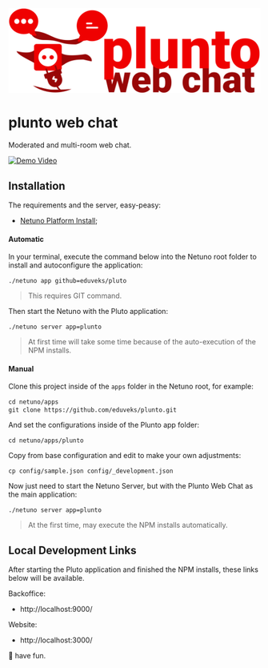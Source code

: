 ![Logo](https://raw.githubusercontent.com/eduveks/plunto/main/docs/logo.svg)

# plunto web chat

Moderated and multi-room web chat.

[![Demo Video](https://img.youtube.com/vi/vNsiDW71GX0/0.jpg)](https://www.youtube.com/watch?v=vNsiDW71GX0)

## Installation

The requirements and the server, easy-peasy:

- [Netuno Platform Install](https://doc.netuno.org/docs/en/installation/);

#### Automatic

In your terminal, execute the command below into the Netuno root folder to install and autoconfigure the application:

```
./netuno app github=eduveks/pluto
```

> This requires GIT command.

Then start the Netuno with the Pluto application:

```
./netuno server app=plunto
```

> At first time will take some time because of the auto-execution of the NPM installs.

#### Manual

Clone this project inside of the `apps` folder in the Netuno root, for example:

```
cd netuno/apps
git clone https://github.com/eduveks/plunto.git
```

And set the configurations inside of the Plunto app folder:

```
cd netuno/apps/plunto
```

Copy from base configuration and edit to make your own adjustments:

```
cp config/sample.json config/_development.json
```

Now just need to start the Netuno Server, but with the Plunto Web Chat as the main application:

```
./netuno server app=plunto
```

> At the first time, may execute the NPM installs automatically.

## Local Development Links

After starting the Pluto application and finished the NPM installs, these links below will be available.

Backoffice:
 - http://localhost:9000/

Website:
 - http://localhost:3000/

🙌 have fun.
